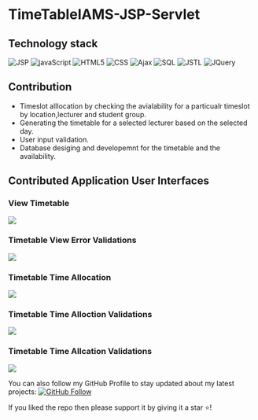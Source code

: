 # TimeTableIAMS-JSP-Servlet

## Technology stack

![JSP](https://img.shields.io/badge/Language-JSP-red)
![javaScript](https://img.shields.io/badge/Language-javaScript-red) 
![HTML5](https://img.shields.io/badge/Language-HTML5-red) 
![CSS](https://img.shields.io/badge/Language-CSS-red) 
![Ajax](https://img.shields.io/badge/Language-Ajax-red) 
![SQL](https://img.shields.io/badge/Language-SQL-red) 
![JSTL](https://img.shields.io/badge/Librrary-JSTL-blue)
![JQuery](https://img.shields.io/badge/Library-JQuery-blue) 


## Contribution
* Timeslot alllocation by checking the avialability for a particualr timeslot by location,lecturer and student group.
* Generating the timetable for a selected lecturer based on the selected day.
* User input validation.
* Database desiging and developemnt for the timetable and the availability.

 ## Contributed Application User Interfaces
 ### View Timetable
 
 <p align="left">
  <img src="../master/screenshots/view-time-table.PNG"/>
 </p>
 
 ### Timetable View Error Validations
 
 <p align="left">
  <img src="../master/screenshots/view-time-table-error.PNG"/>
 </p>
 
  ### Timetable Time Allocation
 
 <p align="left">
  <img src="../master/screenshots/save-time-table-validation-error.PNG"/>
 </p>
 
 ### Timetable Time Alloction Validations
 
 <p align="left">
  <img src="../master/screenshots/save-time-table-success.PNG"/>
 </p>
 
 ### Timetable Time Allcation Validations
 
 <p align="left">
  <img src="../master/screenshots/save-time-table-allocation-error.PNG"/>
 </p>
 
 

You can also follow my GitHub Profile to stay updated about my latest projects: [![GitHub Follow](https://img.shields.io/badge/Connect-Hasindu1-blue.svg?logo=Github&longCache=true&style=social&label=Follow)](https://github.com/Hasindu1)

If you liked the repo then please support it by giving it a star ⭐!
 
